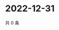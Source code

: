 # 2022-12-31

共 0 条

<!-- BEGIN WEIBO -->
<!-- 最后更新时间 Sat Dec 31 2022 23:12:25 GMT+0800 (China Standard Time) -->

<!-- END WEIBO -->
